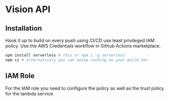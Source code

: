 # Vision API

## Installation

Hook it up to build on every push using CI/CD use least privileged IAM policy. Use the AWS Credentials workflow in Github Actions marketplace.

```bash
npm install serverless # this or npm i -g serverless
npm ci # alternatively you can setup caching on your build env
```

## IAM Role

For the IAM role you need to configure the policy as well as the trust policy for the lambda service.
